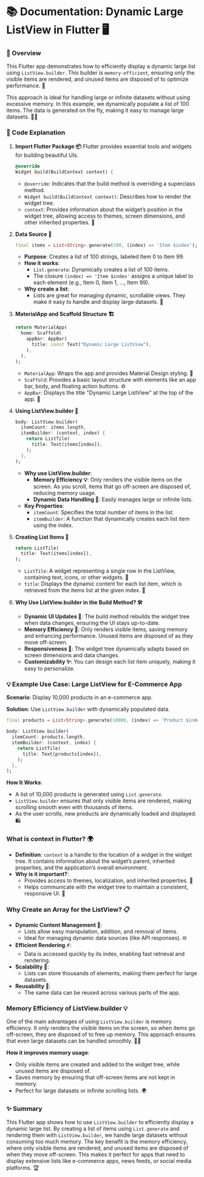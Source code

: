 

# 📚 Documentation: Dynamic Large ListView in Flutter 🖥️

### 🌟 Overview
This Flutter app demonstrates how to efficiently display a dynamic large list using `ListView.builder`. This builder is `memory-efficient`, ensuring only the visible items are rendered, and unused items are disposed of to optimize performance. 🌱

This approach is ideal for handling large or infinite datasets without using excessive memory. In this example, we dynamically populate a list of 100 items. The data is generated on the fly, making it easy to manage large datasets. 🧑‍💻

### 📝 Code Explanation

1. **Import Flutter Package 📦**
   Flutter provides essential tools and widgets for building beautiful UIs.

   ```dart
   @override
   Widget build(BuildContext context) {
   ```

   - `@override`: Indicates that the build method is overriding a superclass method.
   - `Widget build(BuildContext context)`: Describes how to render the widget tree.
   - `context`: Provides information about the widget’s position in the widget tree, allowing access to themes, screen dimensions, and other inherited properties. 🎨

2. **Data Source 📝**

   ```dart
   final items = List<String>.generate(100, (index) => 'Item $index');
   ```

   - **Purpose**: Creates a list of 100 strings, labeled Item 0 to Item 99.
   - **How it works**:
     - `List.generate`: Dynamically creates a list of 100 items.
     - The closure `(index) => 'Item $index'` assigns a unique label to each element (e.g., Item 0, Item 1, ..., Item 99).
   - **Why create a list**:
     - Lists are great for managing dynamic, scrollable views. They make it easy to handle and display large datasets. 🚀

3. **MaterialApp and Scaffold Structure 🏗️**

   ```dart
   return MaterialApp(
     home: Scaffold(
       appBar: AppBar(
         title: const Text("Dynamic Large ListView"),
       ),
     ),
   );
   ```

   - `MaterialApp`: Wraps the app and provides Material Design styling. 🎨
   - `Scaffold`: Provides a basic layout structure with elements like an app bar, body, and floating action buttons. ⚙️
   - `AppBar`: Displays the title "Dynamic Large ListView" at the top of the app. 📜

4. **Using ListView.builder 🧳**

   ```dart
   body: ListView.builder(
     itemCount: items.length,
     itemBuilder: (context, index) {
       return ListTile(
         title: Text(items[index]),
       );
     },
   );
   ```

   - **Why use ListView.builder**:
     - **Memory Efficiency 💡**: Only renders the visible items on the screen. As you scroll, items that go off-screen are disposed of, reducing memory usage.
     - **Dynamic Data Handling 🔄**: Easily manages large or infinite lists.
   - **Key Properties**:
     - `itemCount`: Specifies the total number of items in the list.
     - `itemBuilder`: A function that dynamically creates each list item using the index.

5. **Creating List Items 🧩**

   ```dart
   return ListTile(
     title: Text(items[index]),
   );
   ```

   - `ListTile`: A widget representing a single row in the ListView, containing text, icons, or other widgets. 📱
   - `title`: Displays the dynamic content for each list item, which is retrieved from the items list at the given index. 🎯

6. **Why Use ListView.builder in the Build Method? 🛠️**
   - **Dynamic UI Updates 💨**: The build method rebuilds the widget tree when data changes, ensuring the UI stays up-to-date.
   - **Memory Efficiency 🧠**: Only renders visible items, saving memory and enhancing performance. Unused items are disposed of as they move off-screen.
   - **Responsiveness 🔄**: The widget tree dynamically adapts based on screen dimensions and data changes.
   - **Customizability ✨**: You can design each list item uniquely, making it easy to personalize.

### 💡 Example Use Case: Large ListView for E-Commerce App
**Scenario**: Display 10,000 products in an e-commerce app.

**Solution**: Use `ListView.builder` with dynamically populated data.

```dart
final products = List<String>.generate(10000, (index) => 'Product $index');

body: ListView.builder(
  itemCount: products.length,
  itemBuilder: (context, index) {
    return ListTile(
      title: Text(products[index]),
    );
  },
);
```

**How It Works**:
- A list of 10,000 products is generated using `List.generate`.
- `ListView.builder` ensures that only visible items are rendered, making scrolling smooth even with thousands of items.
- As the user scrolls, new products are dynamically loaded and displayed. 🛍️

### What is context in Flutter? 🌍
- **Definition**: `context` is a handle to the location of a widget in the widget tree. It contains information about the widget’s parent, inherited properties, and the application’s overall environment.
- **Why is it important?**:
  - Provides access to themes, localization, and inherited properties. 🌈
  - Helps communicate with the widget tree to maintain a consistent, responsive UI. 🔄

### Why Create an Array for the ListView? 📋
- **Dynamic Content Management 🔧**:
  - Lists allow easy manipulation, addition, and removal of items.
  - Ideal for managing dynamic data sources (like API responses). 🌐
- **Efficient Rendering ⚡**:
  - Data is accessed quickly by its index, enabling fast retrieval and rendering.
- **Scalability 🌱**:
  - Lists can store thousands of elements, making them perfect for large datasets.
- **Reusability 🔁**:
  - The same data can be reused across various parts of the app.

### Memory Efficiency of ListView.builder 💡
One of the main advantages of using `ListView.builder` is memory efficiency. It only renders the visible items on the screen, so when items go off-screen, they are disposed of to free up memory. This approach ensures that even large datasets can be handled smoothly. 🧘‍♂️

**How it improves memory usage**:
- Only visible items are created and added to the widget tree, while unused items are disposed of.
- Saves memory by ensuring that off-screen items are not kept in memory.
- Perfect for large datasets or infinite scrolling lists. 🌍

### ✨ Summary
This Flutter app shows how to use `ListView.builder` to efficiently display a dynamic large list. By creating a list of items using `List.generate` and rendering them with `ListView.builder`, we handle large datasets without consuming too much memory. The key benefit is the memory efficiency, where only visible items are rendered, and unused items are disposed of when they move off-screen. This makes it perfect for apps that need to display extensive lists like e-commerce apps, news feeds, or social media platforms. 🏆

